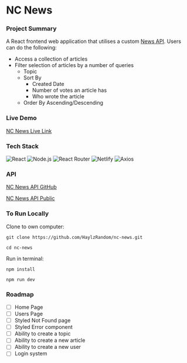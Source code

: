 # NC News

### Project Summary

A React frontend web application that utilises a custom [News API](https://github.com/HaylzRandom/nc-news-api). Users can do the following:

- Access a collection of articles
- Filter selection of articles by a number of queries
  - Topic
  - Sort By
    - Created Date
    - Number of votes an article has
    - Who wrote the article
  - Order By Ascending/Descending

### Live Demo

[NC News Live Link](https://nc-news-haylzrandom.netlify.app/articles)

### Tech Stack

![React](	https://img.shields.io/badge/React-20232A?style=for-the-badge&logo=react&logoColor=61DAFB)
![Node.js](https://img.shields.io/badge/Node.js-43853D?style=for-the-badge&logo=node.js&logoColor=white)
![React Router](https://img.shields.io/badge/React_Router-CA4245?style=for-the-badge&logo=react-router&logoColor=white)
![Netlify](https://img.shields.io/badge/Netlify-00C7B7?style=for-the-badge&logo=netlify&logoColor=white)
![Axios](https://img.shields.io/badge/Axios-5A29E4?style=for-the-badge&logo=axios&logoColor=white)




### API

[NC News API GitHub](https://github.com/HaylzRandom/nc-news-api)

[NC News API Public](https://nc-news-api-ga04.onrender.com/api/)

### To Run Locally

Clone to own computer:

`git clone https://github.com/HaylzRandom/nc-news.git`

`cd nc-news`

Run in terminal:

`npm install`

`npm run dev`

### Roadmap

- [ ] Home Page
- [ ] Users Page
- [ ] Styled Not Found page
- [ ] Styled Error component
- [ ] Ability to create a topic
- [ ] Ability to create a new article
- [ ] Ability to create a new user
- [ ] Login system